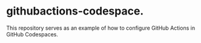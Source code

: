 # githubactions-codespace.
This repository serves as an example of how to configure GitHub Actions in GitHub Codespaces.
